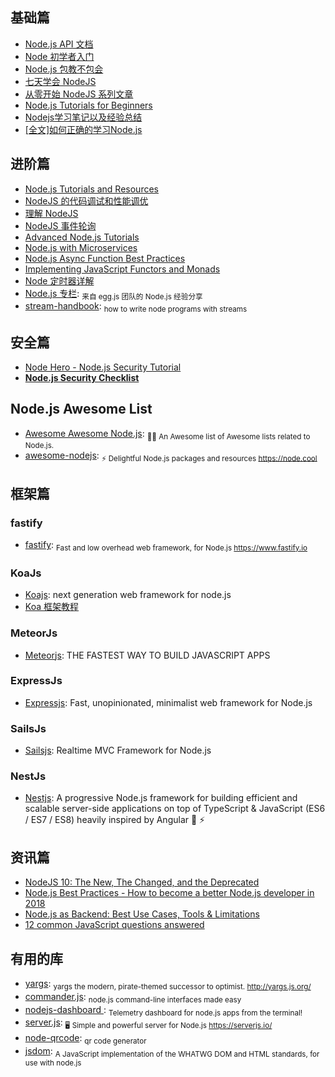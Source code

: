 ## 基础篇
- [Node.js API 文档](http://nodejs.cn/api/)
- [Node 初学者入门](http://www.nodebeginner.org/index-zh-cn.html)
- [Node.js 包教不包会](https://github.com/alsotang/node-lessons)
- [七天学会 NodeJS](https://github.com/nqdeng/7-days-nodejs)
- [从零开始 NodeJS 系列文章](http://blog.fens.me/series-nodejs)
- [Node.js Tutorials for Beginners](https://blog.risingstack.com/tag/node-js-tutorials-for-beginners/)
- [Nodejs学习笔记以及经验总结](https://github.com/chyingp/nodejs-learning-guide)
- [[全文]如何正确的学习Node.js](https://github.com/i5ting/How-to-learn-node-correctly)

## 进阶篇

- [Node.js Tutorials and Resources](https://blog.risingstack.com/)
- [NodeJS 的代码调试和性能调优](http://www.barretlee.com/blog/2015/10/07/debug-nodejs-in-command-line)
- [理解 NodeJS](http://debuggable.com/posts/understanding-node-js:4bd98440-45e4-4a9a-8ef7-0f7ecbdd56cb)
- [NodeJS 事件轮询](http://blog.mixu.net/2011/02/01/understanding-the-node-js-event-loop)
- [Advanced Node.js Tutorials](https://blog.risingstack.com/tag/advanced-node-js-tutorials/)
- [Node.js with Microservices](https://blog.risingstack.com/tag/node-js-with-microservices/)
- [Node.js Async Function Best Practices](https://nemethgergely.com/async-function-best-practices/)
- [Implementing JavaScript Functors and Monads](https://medium.com/front-end-hacking/implementing-javascript-functors-and-monads-a87b6a4b4d9a)
- [Node 定时器详解](http://www.ruanyifeng.com/blog/2018/02/node-event-loop.html)
- [Node.js 专栏](https://yuque.com/egg/nodejs): <sub>来自 egg.js 团队的 Node.js 经验分享</sub>
- [stream-handbook](https://github.com/substack/stream-handbook): <sub>how to write node programs with streams</sub>

## 安全篇

- [Node Hero - Node.js Security Tutorial](https://blog.risingstack.com/node-hero-node-js-security-tutorial/)
- **[Node.js Security Checklist](https://blog.risingstack.com/node-js-security-checklist/)**

## Node.js Awesome List

- [Awesome Awesome Node.js](https://github.com/bnb/awesome-awesome-nodejs): <sub>🐢🚀 An Awesome list of Awesome lists related to Node.js.</sub>
- [awesome-nodejs](https://github.com/sindresorhus/awesome-nodejs): <sub>⚡️ Delightful Node.js packages and resources https://node.cool</sub>

## 框架篇

### fastify

- [fastify](https://github.com/fastify/fastify): <sub>Fast and low overhead web framework, for Node.js https://www.fastify.io</sub>

### KoaJs

- [Koajs](http://koajs.com/): next generation web framework for node.js
- [Koa 框架教程](http://www.ruanyifeng.com/blog/2017/08/koa.html)

### MeteorJs

- [Meteorjs](https://www.meteor.com/): THE FASTEST WAY TO BUILD JAVASCRIPT APPS

### ExpressJs

- [Expressjs](https://expressjs.com/): Fast, unopinionated, minimalist web framework for Node.js

### SailsJs

- [Sailsjs]( https://sailsjs.com): Realtime MVC Framework for Node.js

### NestJs

- [Nestjs](https://nestjs.com/): A progressive Node.js framework for building efficient and scalable server-side applications on top of TypeScript & JavaScript (ES6 / ES7 / ES8) heavily inspired by Angular 🚀 ⚡️

## 资讯篇

- [NodeJS 10: The New, The Changed, and the Deprecated](https://auth0.com/blog/nodejs-10-new-changes-deprecations/)
- [Node.js Best Practices - How to become a better Node.js developer in 2018](https://nemethgergely.com/nodejs-best-practices-how-to-become-a-better-developer-in-2018/)
- [Node.js as Backend: Best Use Cases, Tools & Limitations](https://medium.com/dailyjs/node-js-as-backend-best-use-cases-tools-limitations-9c65165a5bac)
- [12 common JavaScript questions answered](http://www.creativebloq.com/features/12-common-javascript-questions-answered)

## 有用的库

- [yargs](https://github.com/yargs/yargs): <sub>yargs the modern, pirate-themed successor to optimist. http://yargs.js.org/</sub>
- [commander.js](https://github.com/tj/commander.js/): <sub>node.js command-line interfaces made easy</sub>
- [nodejs-dashboard ](https://github.com/FormidableLabs/nodejs-dashboard): <sub>Telemetry dashboard for node.js apps from the terminal!</sub>
- [server.js](https://github.com/franciscop/server): <sub>🖥 Simple and powerful server for Node.js https://serverjs.io/</sub>
- [node-qrcode](https://github.com/soldair/node-qrcode): <sub>qr code generator</sub>
- [jsdom](https://github.com/jsdom/jsdom): <sub>A JavaScript implementation of the WHATWG DOM and HTML standards, for use with node.js</sub>
